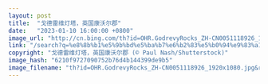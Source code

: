 ```yaml
---
layout: post
title:  "戈德雷维灯塔，英国康沃尔郡"
date:   "2023-01-10 16:00:00 +0800"
image_url: "http://cn.bing.com/th?id=OHR.GodrevyRocks_ZH-CN0051118926_1920x1080.jpg&rf=LaDigue_1920x1080.jpg&pid=hp"
link: "/search?q=%e8%8b%b1%e5%9b%bd%e5%ba%b7%e6%b2%83%e5%b0%94%e9%83%a1&form=hpcapt&mkt=zh-cn"
copyright: "戈德雷维灯塔，英国康沃尔郡 (© Paul Nash/Shutterstock)"
image_hash: "6210f9727090752b76d4b144399de9b5"
image_filename: "th?id=OHR.GodrevyRocks_ZH-CN0051118926_1920x1080.jpg&rf=LaDigue_1920x1080.jpg&pid=hp"
---
```

